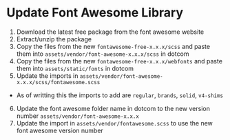 # Update Font Awesome Library

1. Download the latest free package from the font awesome website
2. Extract/unzip the package
3. Copy the files from the new `fontawesome-free-x.x.x/scss` and paste them into `assets/vendor/font-awesome-x.x.x/scss` in dotcom
4. Copy the files from the new `fontawesome-free-x.x.x/webfonts` and paste them into `assets/static/fonts` in dotcom
5. Update the imports in `assets/vendor/font-awesome-x.x.x/scss/fontawesome.scss`

- As of writting this the imports to add are `regular`, `brands`, `solid`, `v4-shims`

6. Update the font awesome folder name in dotcom to the new version number `assets/vendor/font-awesome-x.x.x`
7. Update the import in `assets/vendor/fontawesome.scss` to use the new font awesome version number
